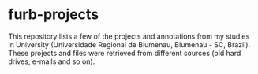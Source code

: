 # furb-projects

This repository lists a few of the projects and annotations from my studies in University (Universidade Regional de Blumenau, Blumenau - SC, Brazil).
These projects and files were retrieved from different sources (old hard drives, e-mails and so on).